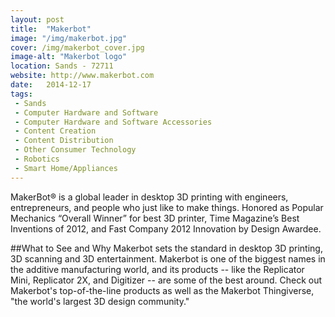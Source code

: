 ```yaml
---
layout: post
title:  "Makerbot"
image: "/img/makerbot.jpg"
cover: /img/makerbot_cover.jpg
image-alt: "Makerbot logo"
location: Sands - 72711
website: http://www.makerbot.com
date:   2014-12-17
tags:
 - Sands
 - Computer Hardware and Software
 - Computer Hardware and Software Accessories
 - Content Creation
 - Content Distribution
 - Other Consumer Technology
 - Robotics
 - Smart Home/Appliances
---
```


MakerBot® is a global leader in desktop 3D printing with engineers, entrepreneurs, and people who just like to make things. Honored as Popular Mechanics “Overall Winner” for best 3D printer, Time Magazine’s Best Inventions of 2012, and Fast Company 2012 Innovation by Design Awardee.

##What to See and Why
Makerbot sets the standard in desktop 3D printing, 3D scanning and 3D entertainment. Makerbot is one of the biggest names in the additive manufacturing world, and its products -- like the Replicator Mini, Replicator 2X, and Digitizer -- are some of the best around. Check out Makerbot's top-of-the-line products as well as the Makerbot Thingiverse, "the world's largest 3D design community."